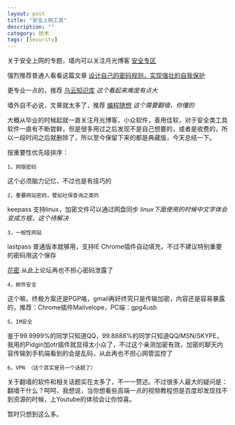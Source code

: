 ```yaml
---
layout: post
title: "安全上网工具"
description: ""
category: 技术
tags: [Security]
---
```



关于安全上网的专题，墙内可以关注月光博客 [安全专区](http://www.williamlong.info/cat/?tags=Security)

强烈推荐普通人看看这篇文章 [设计自己的密码规则，实现强壮的自我保护](http://www.williamlong.info/archives/3660.html)

更专业一点的，推荐 [乌云知识库](http://drops.wooyun.org/) *这个看起来难度有点大*

墙外自不必说，文章就太多了，推荐 [编程随想](https://program-think.blogspot.com) *这个需要翻墙，你懂的*



大概从毕业的时候起就一直关注月光博客，小众软件，善用佳软，对于安全类工具软件一直有不断尝鲜，但是很多用过之后发现不是自己想要的，或者是收费的，所以一段时间之后就删除了，所以至今保留下来的都是典藏版，今天总结一下。

按重要性优先级排序：

	1，网银密码

这个必须脑力记忆，不过也是有技巧的

	2，重要网站密码，譬如社保查询之类的
	
keepass 支持linux，加密文件可以通过网盘同步 *linux下面使用的时候中文字体会变成方框，这个待解决*

	3，一般性网站
	
lastpass 普通版本就够用，支持IE Chrome插件自动填充，不过不建议特别重要的密码用这个保存

[花密](http://flowerpassword.com/) 从此上论坛再也不担心密码泄露了

	4，邮件安全
	
这个嘛，终极方案还是PGP咯，gmail再好终究只是传输加密，内容还是容易暴露的，推荐：Chrome插件Mailvelope，PC端：gpg4usb

	5，IM安全
	
鉴于99.9999%的同学只知道QQ，99.8888%的同学只知道QQ/MSN/SKYPE，我用的Pidgin加otr插件就显得太小众了，不过这个亲测加密有效，加密的聊天内容传输到手机端看到的会是乱码，从此再也不担心网管监控了

	6，VPN （这个其实是另一个话题了）
	
关于翻墙的软件和相关话题实在太多了，不一一赘述。不过很多人最大的疑问是：翻墙干什么？呵呵，我想说，当你想看些高端一点的视频教程但是百度却发现找不到资源的时候，上Youtube的体验会让你惊喜。

暂时只想到这么多。